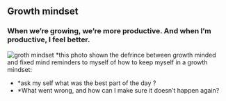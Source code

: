 ## Growth mindset
### When we’re growing, we’re more productive. And when I’m productive, I feel better. 
![groth mindset](https://user-images.githubusercontent.com/83532108/116825725-1ecc8d00-ab99-11eb-88f3-f22f377ff09a.png)
*this photo shown the defrince between growth minded and fixed mind
reminders to myself of how to keep myself in a growth mindset:
* *ask my self what was the best part of the day ?
* *What went wrong, and how can I make sure it doesn’t happen again?
